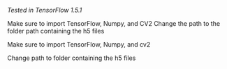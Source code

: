 *Tested in TensorFlow 1.5.1*

Make sure to import TensorFlow, Numpy, and CV2
Change the path to the folder path containing the h5 files

Make sure to import TensorFlow, Numpy, and cv2

Change path to folder containing the h5 files

